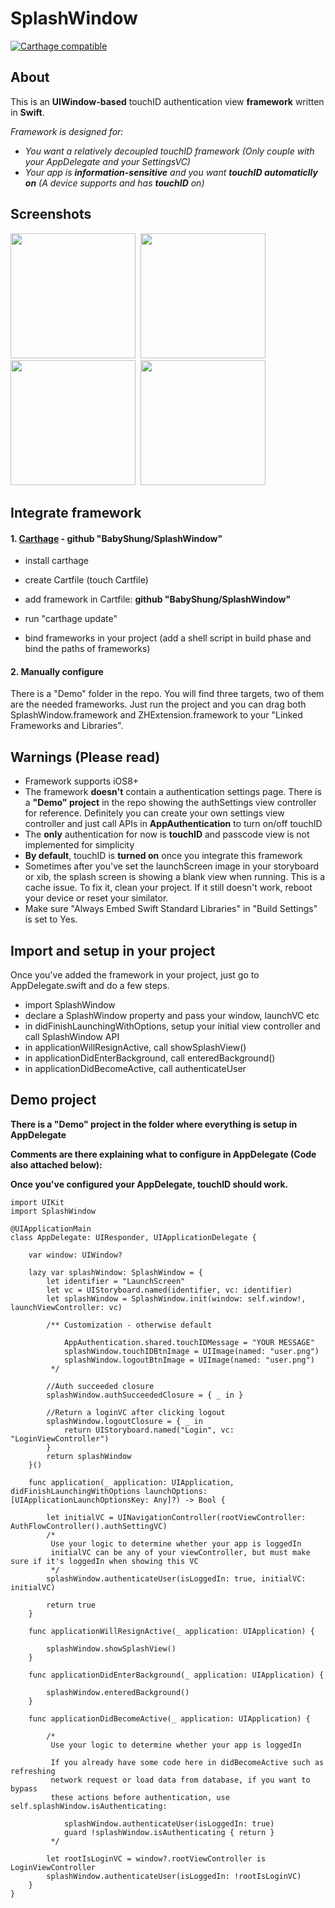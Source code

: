 # SplashWindow
[![Carthage compatible](https://img.shields.io/badge/Carthage-compatible-4BC51D.svg?style=flat)](https://github.com/Carthage/Carthage)

## About
This is an **UIWindow-based** touchID authentication view **framework** written in **Swift**.

*Framework is designed for:*
- *You want a relatively decoupled touchID framework (Only couple with your AppDelegate and your SettingsVC)*
- *Your app is **information-sensitive** and you want **touchID automaticlly on** (A device supports and has **touchID** on)*


## Screenshots
<div>
<kbd>
<img src="https://cloud.githubusercontent.com/assets/4360870/25762430/a39135e2-31ac-11e7-968b-06d82280bee9.gif" width="200">
<img src="https://cloud.githubusercontent.com/assets/4360870/25762432/a393ee54-31ac-11e7-9222-f9dad7756f68.gif" width="200">
<img src="https://cloud.githubusercontent.com/assets/4360870/25762433/a3975d28-31ac-11e7-976c-c0e2492b7ba0.gif" width="200">
<img src="https://cloud.githubusercontent.com/assets/4360870/25762431/a393ceba-31ac-11e7-8106-ba553bdf302f.gif" width="200">
</kbd>
</div>

## Integrate framework

#### 1. **[Carthage](https://github.com/Carthage/Carthage)** - **github "BabyShung/SplashWindow"**
- install carthage 

- create Cartfile (touch Cartfile)

- add framework in Cartfile: **github "BabyShung/SplashWindow"**


- run "carthage update"

- bind frameworks in your project (add a shell script in build phase and bind the paths of frameworks)

#### 2. Manually configure

There is a "Demo" folder in the repo. You will find three targets, two of them are the needed frameworks. Just run the project and you can drag both SplashWindow.framework and ZHExtension.framework to your "Linked Frameworks and Libraries".


## Warnings (Please read)
- Framework supports iOS8+
- The framework **doesn't** contain a authentication settings page. There is a **"Demo" project** in the repo showing the authSettings view controller for reference. Definitely you can create your own settings view controller and just call APIs in **AppAuthentication** to turn on/off touchID
- The **only** authentication for now is **touchID** and passcode view is not implemented for simplicity
- **By default**, touchID is **turned on** once you integrate this framework
- Sometimes after you've set the launchScreen image in your storyboard or xib, the splash screen is showing a blank view when running. This is a cache issue. To fix it, clean your project. If it still doesn't work, reboot your device or reset your similator.
- Make sure "Always Embed Swift Standard Libraries" in "Build Settings" is set to Yes.

## Import and setup in your project
Once you've added the framework in your project, just go to AppDelegate.swift and do a few steps.
- import SplashWindow
- declare a SplashWindow property and pass your window, launchVC etc
- in didFinishLaunchingWithOptions, setup your initial view controller and call SplashWindow API
- in applicationWillResignActive, call showSplashView()
- in applicationDidEnterBackground, call enteredBackground()
- in applicationDidBecomeActive, call authenticateUser

## Demo project
**There is a "Demo" project in the folder where everything is setup in AppDelegate**

**Comments are there explaining what to configure in AppDelegate (Code also attached below):**

**Once you've configured your AppDelegate, touchID should work.**

~~~~
import UIKit
import SplashWindow

@UIApplicationMain
class AppDelegate: UIResponder, UIApplicationDelegate {

    var window: UIWindow?
    
    lazy var splashWindow: SplashWindow = {
        let identifier = "LaunchScreen"
        let vc = UIStoryboard.named(identifier, vc: identifier)
        let splashWindow = SplashWindow.init(window: self.window!, launchViewController: vc)
        
        /** Customization - otherwise default
         
            AppAuthentication.shared.touchIDMessage = "YOUR MESSAGE"
            splashWindow.touchIDBtnImage = UIImage(named: "user.png")
            splashWindow.logoutBtnImage = UIImage(named: "user.png")
         */
        
        //Auth succeeded closure
        splashWindow.authSucceededClosure = { _ in }
        
        //Return a loginVC after clicking logout
        splashWindow.logoutClosure = { _ in
            return UIStoryboard.named("Login", vc: "LoginViewController")
        }
        return splashWindow
    }()
    
    func application(_ application: UIApplication, didFinishLaunchingWithOptions launchOptions: [UIApplicationLaunchOptionsKey: Any]?) -> Bool {
        
        let initialVC = UINavigationController(rootViewController: AuthFlowController().authSettingVC)
        /*
         Use your logic to determine whether your app is loggedIn
         initialVC can be any of your viewController, but must make sure if it's loggedIn when showing this VC
         */
        splashWindow.authenticateUser(isLoggedIn: true, initialVC: initialVC)
        
        return true
    }
    
    func applicationWillResignActive(_ application: UIApplication) {
        
        splashWindow.showSplashView()
    }
    
    func applicationDidEnterBackground(_ application: UIApplication) {
        
        splashWindow.enteredBackground()
    }
    
    func applicationDidBecomeActive(_ application: UIApplication) {
        
        /*
         Use your logic to determine whether your app is loggedIn
         
         If you already have some code here in didBecomeActive such as refreshing
         network request or load data from database, if you want to bypass
         these actions before authentication, use self.splashWindow.isAuthenticating:
         
            splashWindow.authenticateUser(isLoggedIn: true)
            guard !splashWindow.isAuthenticating { return }
         */
        
        let rootIsLoginVC = window?.rootViewController is LoginViewController
        splashWindow.authenticateUser(isLoggedIn: !rootIsLoginVC)
    }
}
~~~~


